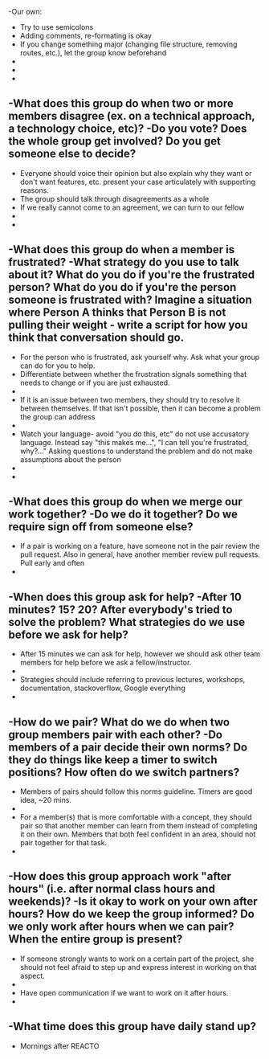 -Our own:
 -    Try to use semicolons
 -    Adding comments, re-formating is okay
 -    If you change something major (changing file structure, removing routes, etc.), let the group know beforehand
 -
 -
 -
 -What does this group do when two or more members disagree (ex. on a technical approach, a technology choice, etc)?
 -Do you vote? Does the whole group get involved? Do you get someone else to decide?
 -
 -    Everyone should voice their opinion but also explain why they want or don't want features, etc. present your case articulately with supporting reasons.
 -    The group should talk through disagreements as a whole
 -    If we really cannot come to an agreement, we can turn to our fellow
 -
 -
 -What does this group do when a member is frustrated?
 -What strategy do you use to talk about it? What do you do if you're the frustrated person? What do you do if you're the person someone is frustrated with? Imagine a situation where Person A thinks that Person B is not pulling their weight - write a script for how you think that conversation should go.
 -
 -    For the person who is frustrated, ask yourself why. Ask what your group can do for you to help. 
 -    Differentiate between whether the frustration signals something that needs to change or if you are just exhausted.
 -
 -    If it is an issue between two members, they should try to resolve it between themselves. If that isn't possible, then it can become a problem the group can address
 -
 -    Watch your language- avoid "you do this, etc" do not use accusatory language. Instead say "this makes me...", "I can tell you're frustrated, why?..." Asking questions to understand the problem and do not make assumptions about the person
 -
 -
 -What does this group do when we merge our work together?
 -Do we do it together? Do we require sign off from someone else?
 -
 -    If a pair is working on a feature, have someone not in the pair review the pull request. Also in general, have another member review pull requests. Pull early and often
 -
 -When does this group ask for help?
 -After 10 minutes? 15? 20? After everybody's tried to solve the problem? What strategies do we use before we ask for help?
 -
 -    After 15 minutes we can ask for help, however we should ask other team members for help before we ask a fellow/instructor. 
 -
 -    Strategies should include referring to previous lectures, workshops, documentation, stackoverflow, Google everything
 -
 -How do we pair? What do we do when two group members pair with each other?
 -Do members of a pair decide their own norms? Do they do things like keep a timer to switch positions? How often do we switch partners?
 -
 -    Members of pairs should follow this norms guideline. Timers are good idea, ~20 mins.
 -
 -    For a member(s) that is more comfortable with a concept, they should pair so that another member can learn from them instead of completing it on their own. Members that both feel confident in an area, should not pair together for that task. 
 -
 -How does this group approach work "after hours" (i.e. after normal class hours and weekends)?
 -Is it okay to work on your own after hours? How do we keep the group informed? Do we only work after hours when we can pair? When the entire group is present?
 -
 -    If someone strongly wants to work on a certain part of the project, she should not feel afraid to step up and express interest in working on that aspect. 
 -
 -    Have open communication if we want to work on it after hours.
 -
 -What time does this group have daily stand up?
 -
 -    Mornings after REACTO